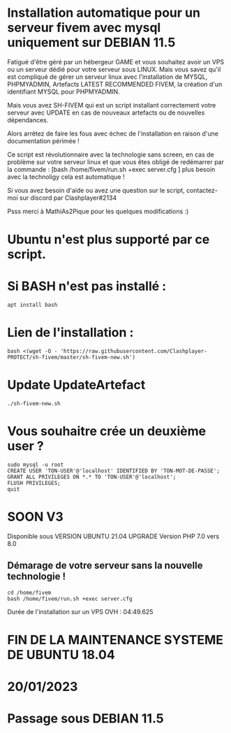 # Installation automatique pour un serveur fivem avec mysql uniquement sur DEBIAN 11.5

Fatigué d'être géré par un hébergeur GAME et vous souhaitez avoir un VPS ou un serveur dédié pour votre serveur sous LINUX.
Mais vous savez qu'il est compliqué de gérer un serveur linux avec l'installation de MYSQL, PHPMYADMIN, Artefacts LATEST RECOMMENDED FIVEM, la création d'un identifiant MYSQL pour PHPMYADMIN.

Mais vous avez SH-FIVEM qui est un script installant correctement votre serveur avec UPDATE en cas de nouveaux artefacts ou de nouvelles dépendances. 

Alors arrêtez de faire les fous avec échec de l'installation en raison d'une documentation périmée !

Ce script est révolutionnaire avec la technologie sans screen, en cas de problème sur votre serveur linux et que vous êtes obligé de redémarrer par la commande : [bash  /home/fivem/run.sh +exec server.cfg  ] plus besoin avec la technoligy cela est automatique !

 Si vous avez besoin d'aide ou avez une question sur le script, contactez-moi sur discord par Clashplayer#2134

Psss merci à MathiAs2Pique pour les quelques modifications :)

# Ubuntu n'est plus supporté par ce script.


# Si BASH n'est pas installé :
```
apt install bash
```

# Lien de l'installation :
```
bash <(wget -O - 'https://raw.githubusercontent.com/Clashplayer-PROTECT/sh-fivem/master/sh-fivem-new.sh')
```

# Update UpdateArtefact
```
./sh-fivem-new.sh
```


# Vous souhaitre crée un deuxième user ?
```
sudo mysql -u root
CREATE USER 'TON-USER'@'localhost' IDENTIFIED BY 'TON-MOT-DE-PASSE';
GRANT ALL PRIVILEGES ON *.* TO 'TON-USER'@'localhost';
FLUSH PRIVILEGES;
quit
```

# SOON V3
Disponible sous VERSION UBUNTU 21.04
UPGRADE Version PHP 7.0 vers 8.0


## Démarage de votre serveur sans la nouvelle technologie !
```
cd /home/fivem
bash /home/fivem/run.sh +exec server.cfg
```
Durée de l'installation sur un VPS OVH : 04:49.625


# FIN DE LA MAINTENANCE SYSTEME DE UBUNTU 18.04
# 20/01/2023
# Passage sous DEBIAN 11.5
